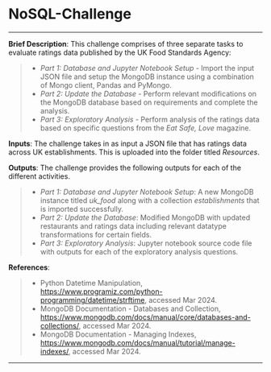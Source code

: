 # NoSQL-Challenge
---
**Brief Description**: This challenge comprises of three separate tasks to evaluate ratings data published by the UK Food Standards Agency:
> - *Part 1: Database and Jupyter Notebook Setup* - Import the input JSON file and setup the MongoDB instance using a combination of Mongo client, Pandas and PyMongo.
> - *Part 2: Update the Database* - Perform relevant modifications on the MongoDB database based on requirements and complete the analysis.
> - *Part 3: Exploratory Analysis* - Perform analysis of the ratings data based on specific questions from the *Eat Safe, Love* magazine.<br>

**Inputs**: The challenge takes in as input a JSON file that has ratings data across UK establishments. This is uploaded into the folder titled *Resources*.<br>

**Outputs**: The challenge provides the following outputs for each of the different activities.
> - *Part 1: Database and Jupyter Notebook Setup*: A new MongoDB instance titled *uk_food* along with a collection *establishments* that is imported successfully.    
> - *Part 2: Update the Database*: Modified MongoDB with updated restaurants and ratings data including relevant datatype transformations for certain fields. 
> - *Part 3: Exploratory Analysis*: Jupyter notebook source code file with outputs for each of the exploratory analysis questions.<br>

**References**:
> - Python Datetime Manipulation, https://www.programiz.com/python-programming/datetime/strftime, accessed Mar 2024.
> - MongoDB Documentation - Databases and Collection, https://www.mongodb.com/docs/manual/core/databases-and-collections/, accessed Mar 2024.
> - MongoDB Documentation - Managing Indexes, https://www.mongodb.com/docs/manual/tutorial/manage-indexes/, accessed Mar 2024. 
---
